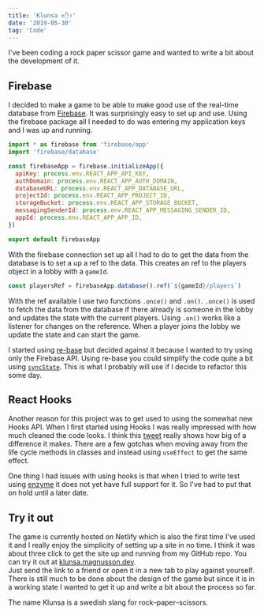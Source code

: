 ```yaml
---
title: 'Klunsa ✊✋✌'
date: '2019-05-30'
tag: 'Code'
---
```


I've been coding a rock paper scissor game and wanted to write a bit about the development of it.

## Firebase

I decided to make a game to be able to make good use of the real-time database from [Firebase](https://firebase.google.com/).
It was surprisingly easy to set up and use. Using the firebase package all I needed to do was entering my application keys and I was up and running.

```js
import * as firebase from 'firebase/app'
import 'firebase/database'

const firebaseApp = firebase.initializeApp({
  apiKey: process.env.REACT_APP_API_KEY,
  authDomain: process.env.REACT_APP_AUTH_DOMAIN,
  databaseURL: process.env.REACT_APP_DATABASE_URL,
  projectId: process.env.REACT_APP_PROJECT_ID,
  storageBucket: process.env.REACT_APP_STORAGE_BUCKET,
  messagingSenderId: process.env.REACT_APP_MESSAGING_SENDER_ID,
  appId: process.env.REACT_APP_APP_ID,
})

export default firebaseApp
```

With the firebase connection set up all I had to do to get the data from the database is to set a up a ref to the data.
This creates an ref to the players object in a lobby with a `gameId`.

```js
const playersRef = firebaseApp.database().ref(`${gameId}/players`)
```

With the ref available I use two functions `.once()` and `.on()`.
`.once()` is used to fetch the data from the database if there already is someone in the lobby and updates the state with the current players.
Using `.on()` works like a listener for changes on the reference. When a player joins the lobby we update the state and can start the game.

I started using <a href="https://github.com/tylermcginnis/re-base" target="_blank" rel="noreferrer">re-base</a> but decided against it because I wanted to try using only the Firebase API.
Using re-base you could simplify the code quite a bit using <a href="https://github.com/tylermcginnis/re-base#syncstateendpoint-options" target="_blank" rel="noreferrer">`syncState`</a>.
This is what I probably will use if I decide to refactor this some day.

## React Hooks

Another reason for this project was to get used to using the somewhat new Hooks API.
When I first started using Hooks I was really impressed with how much cleaned the code looks. I think this <a href="https://twitter.com/threepointone/status/1056594421079261185" target="_blank" rel="noreferrer">tweet</a> really shows how big of a difference it makes.
There are a few gotchas when moving away from the life cycle methods in classes and instead using `useEffect` to get the same effect.

One thing I had issues with using hooks is that when I tried to write test using <a href="https://github.com/airbnb/enzyme" target="_blank" rel="noreferrer">enzyme</a> it does not yet have full support for it. So I've had to put that on hold until a later date.

## Try it out

The game is currently hosted on Netlify which is also the first time I've used it and I really enjoy the simplicity of setting up a site in no time. I think it was about three click to get the site up and running from my GitHub repo.
You can try it out at <a href="https://klunsa.magnusson.dev/" target="_blank" rel="noreferrer">klunsa.magnusson.dev</a>.<br />
Just send the link to a friend or open it in a new tab to play against yourself.
There is still much to be done about the design of the game but since it is in a working state I wanted to get it up and write a bit about the process so far.

The name Klunsa is a swedish slang for rock–paper–scissors.
